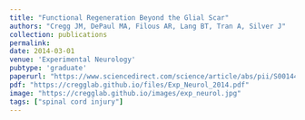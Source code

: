 ```yaml
---
title: "Functional Regeneration Beyond the Glial Scar"
authors: "Cregg JM, DePaul MA, Filous AR, Lang BT, Tran A, Silver J"
collection: publications
permalink:
date: 2014-03-01
venue: 'Experimental Neurology'
pubtype: 'graduate'
paperurl: "https://www.sciencedirect.com/science/article/abs/pii/S0014488614000132?via%3Dihub"
pdf: "https://cregglab.github.io/files/Exp_Neurol_2014.pdf"
image: "https://cregglab.github.io/images/exp_neurol.jpg"
tags: ["spinal cord injury"]
---
```

